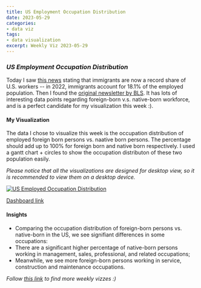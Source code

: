 ```yaml
---
title: US Employment Occupation Distribution
date: 2023-05-29
categories:
- data viz
tags:
- data visualization
excerpt: Weekly Viz 2023-05-29
---
```


### *US Employment Occupation Distribution*

Today I saw [this news](https://www.cbsnews.com/news/immigrants-record-share-of-u-s-workers-heres-what-to-know/?utm_source=chartr&utm_medium=newsletter&utm_campaign=chartr_20230529) stating that immigrants are now a record share of U.S. workers -- in 2022, immigrants account for 18.1% of the employed population. Then I found the [original newsletter by BLS](https://www.bls.gov/news.release/forbrn.htm). It has lots of interesting data points regarding foreign-born v.s. native-born workforce, and is a perfect candidate for my visualization this week :).   

#### My Visualization

The data I chose to visualize this week is the occupation distribution of employed foreign born persons vs. naative born persons. The percentage should add up to 100% for foreign born and native born respectively. I used a gantt chart + circles to show the occupation distributon of these two population easily.  

*Please notice that all the visualizations are designed for desktop view, so it is recommended to view them on a desktop device.*  

<div class='tableauPlaceholder' id='viz1685421282134' style='position: relative'>
  <noscript><a href='#'>
    <img alt='US Employed Occupation Distribution ' src='https:&#47;&#47;public.tableau.com&#47;static&#47;images&#47;20&#47;20230529USEmployedOccupationDistribution&#47;USEmployedOccupationDistribution&#47;1_rss.png' style='border: none' />
    </a></noscript>
  <object class='tableauViz'  style='display:none;'>
    <param name='host_url' value='https%3A%2F%2Fpublic.tableau.com%2F' />
    <param name='embed_code_version' value='3' />
    <param name='site_root' value='' />
    <param name='name' value='20230529USEmployedOccupationDistribution&#47;USEmployedOccupationDistribution' />
    <param name='tabs' value='no' />
    <param name='toolbar' value='yes' />
    <param name='static_image' value='https:&#47;&#47;public.tableau.com&#47;static&#47;images&#47;20&#47;20230529USEmployedOccupationDistribution&#47;USEmployedOccupationDistribution&#47;1.png' /> <param name='animate_transition' value='yes' />
    <param name='display_static_image' value='yes' />
    <param name='display_spinner' value='yes' />
    <param name='display_overlay' value='yes' />
    <param name='display_count' value='yes' />
    <param name='language' value='en-US' />
    <param name='filter' value='publish=yes' />
  </object></div>   
  <script type='text/javascript'>       
    var divElement = document.getElementById('viz1685421282134');              
    var vizElement = divElement.getElementsByTagName('object')[0];           
    if ( divElement.offsetWidth > 800 ) { vizElement.style.width='800px';vizElement.style.height='927px';} else if ( divElement.offsetWidth > 500 ) { vizElement.style.width='800px';vizElement.style.height='927px';} else { vizElement.style.width='100%';vizElement.style.height='727px';}     
    var scriptElement = document.createElement('script');       
    scriptElement.src = 'https://public.tableau.com/javascripts/api/viz_v1.js';   
    vizElement.parentNode.insertBefore(scriptElement, vizElement);               
</script>  

[Dashboard link](https://public.tableau.com/views/20230529USEmployedOccupationDistribution/USEmployedOccupationDistribution?:language=en-US&publish=yes&:display_count=n&:origin=viz_share_link)
  
#### Insights
* Comparing the occupation distribution of foreign-born persons vs. native-born in the US, we see signifiant differences in some occupations:  
* There are a significant higher percentage of native-born persons working in management, sales, professional, and related occupations;  
* Meanwhile, we see more foreign-born persons working in service, construction and maintenance occupations.  
  
*Follow [this link](https://yudong-94.github.io/personal-website/project/WeeklyViz2023/) to find more weekly vizzes :)*

